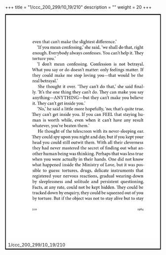 +++
title = "1/ccc_200_299/10_19/210"
description = ""
weight = 20
+++

<table style="border:2px solid black;max-width:800px;max-height:800px;" 
><tr><td><img class="center-fit-jpg"
src="/jpg_/out_jpg_1984__210.jpg"  >1/ccc_200_299/10_19/210</img></td></tr></table>